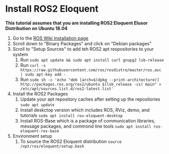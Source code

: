 # Install ROS2 Eloquent

**This tutorial assumes that you are installing ROS2 Eloquent Elusor Distribution on Ubuntu 18.04**

1. Go to the [ROS Wiki Installation page](https://index.ros.org/doc/ros2/Installation/Eloquent/)
2. Scroll down to "Binary Packages" and click on "Debian packages"
3. Scroll to "Setup Sources" to add teh ROS2 apt respositories to your system
	1. Run `sudo apt update && sudo apt install curl gnupg2 lsb-release`
	2. Run `curl -s https://raw.githubusercontent.com/ros/rosdistro/master/ros.asc | sudo apt-key add -`
	3. Run `sudo sh -c 'echo "deb [arch=$(dpkg --print-architecture)] http://packages.ros.org/ros2/ubuntu $(lsb_release -cs) main" > /etc/apt/sources.list.d/ros2-latest.list'`
4. Install the ROS2 Packages
	1. Update your apt repository caches after setting up the repositories 
		`sudo apt update`
	2. Install deskctop version which includes ROS, RViz, demo, and tutorials 
		`sudo apt install ros-eloquent-desktop`
	3. Install ROS-Base which is a package of communication libraries, message packages, and commond line tools
		`sudo apt install ros-eloquent-ros-base`
5. Environment setup
	1. To source the ROS2 Eloquent distribution
		`source /opt/ros/eloquent/setup.bash`
